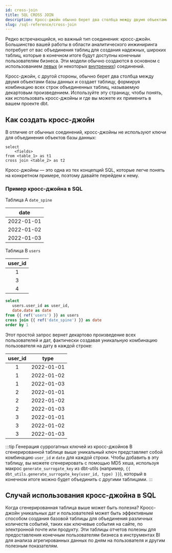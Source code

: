```yaml
---
id: cross-join
title: SQL CROSS JOIN
description: Кросс-джойн обычно берет два столбца между двумя объектами базы данных и создает таблицу, формируя комбинацию всех строк объединенных таблиц, называемую декартовым произведением.
slug: /sql-reference/cross-join
---
```


<head>
    <title>Работа с кросс-джойнами в SQL</title>
</head>

Редко встречающийся, но важный тип соединения: кросс-джойн. Большинство вашей работы в области аналитического инжиниринга потребует от вас объединения таблиц для создания надежных, широких таблиц, которые в конечном итоге будут доступны конечным пользователям бизнеса. Эти модели обычно создаются в основном с использованием [левых](/sql-reference/left-join) (и некоторых [внутренних](/sql-reference/inner-join)) соединений.

Кросс-джойн, с другой стороны, обычно берет два столбца между двумя объектами базы данных и создает таблицу, формируя комбинацию всех строк объединенных таблиц, называемую декартовым произведением. Используйте эту страницу, чтобы понять, как использовать кросс-джойны и где вы можете их применить в вашем проекте dbt.

## Как создать кросс-джойн

В отличие от обычных соединений, кросс-джойны не используют ключи для объединения объектов базы данных:

```
select
    <fields>
from <table_1> as t1
cross join <table_2> as t2
```

Кросс-джойны — это одна из тех концепций SQL, которые легче понять на конкретном примере, поэтому давайте перейдем к нему.

### Пример кросс-джойна в SQL

Таблица A `date_spine`

| date |
|:---:|
| 2022-01-01 |
| 2022-01-02 |
| 2022-01-03 |

Таблица B `users`

| user_id |
|:---:|
| 1 |
| 3 |
| 4 |

```sql
select
   users.user_id as user_id,
   date.date as date
from {{ ref('users') }} as users
cross join {{ ref('date_spine') }} as date
order by 1
```

Этот простой запрос вернет декартово произведение всех пользователей и дат, фактически создавая уникальную комбинацию пользователя на дату в каждой строке:

| user_id | type |
|:---:|:---:|
| 1 | 2022-01-01 |
| 1 | 2022-01-02 |
| 1 | 2022-01-03 |
| 2 | 2022-01-01 |
| 2 | 2022-01-02 |
| 2 | 2022-01-03 |
| 3 | 2022-01-01 |
| 3 | 2022-01-02 |
| 3 | 2022-01-03 |

:::tip Генерация суррогатных ключей из кросс-джойнов
В сгенерированной таблице выше уникальный ключ представляет собой комбинацию `user_id` и `date` для каждой строки. Чтобы добавить <Term id="primary-key" /> в эту таблицу, вы можете сгенерировать <Term id="surrogate-key" /> с помощью MD5 хеша, используя макрос `generate_surrogate_key` из dbt-utils (например, `{{ dbt_utils.generate_surrogate_key(user_id, type) }}`), который в конечном итоге можно будет объединить с другими таблицами.
:::

## Случай использования кросс-джойна в SQL

Когда сгенерированная таблица выше может быть полезна? Кросс-джойн уникальных дат и пользователей может быть эффективным способом создания базовой таблицы для объединения различных количеств событий, таких как ключевые события на сайте, по электронной почте или продукту. Эти таблицы отчетов полезны для предоставления конечным пользователям бизнеса в инструментах BI для анализа агрегированных данных по дням на пользователя и другим полезным показателям.